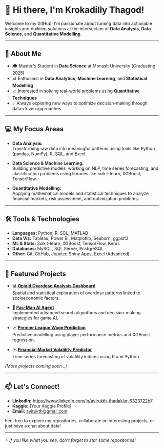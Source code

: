 # 👋 Hi there, I'm Krokadilly Thagod!

Welcome to my GitHub! I'm passionate about turning data into actionable insights and building solutions at the intersection of **Data Analysis**, **Data Science**, and **Quantitative Modelling**.

---

## 🚀 About Me
- 🎓 Master's Student in **Data Science** at Monash University (Graduating 2025)
- 📊 Enthusiast in **Data Analytics**, **Machine Learning**, and **Statistical Modelling**
- 📈 Interested in solving real-world problems using **Quantitative Techniques**
- 💡 Always exploring new ways to optimize decision-making through data-driven approaches

---

## 💻 My Focus Areas
- **Data Analysis:**  
  Transforming raw data into meaningful patterns using tools like Python (pandas, NumPy), R, SQL, and Excel.

- **Data Science & Machine Learning:**  
  Building predictive models, working on NLP, time series forecasting, and classification problems using libraries like scikit-learn, XGBoost, TensorFlow.

- **Quantitative Modelling:**  
  Applying mathematical models and statistical techniques to analyze financial markets, risk assessment, and optimization problems.

---

## 🛠️ Tools & Technologies
- **Languages:** Python, R, SQL, MATLAB  
- **Data Viz:** Tableau, Power BI, Matplotlib, Seaborn, ggplot2  
- **ML & Stats:** Scikit-learn, XGBoost, TensorFlow, Keras  
- **Databases:** MySQL, SQL Server, PostgreSQL  
- **Other:** Git, GitHub, Jupyter, Shiny Apps, Excel (Advanced)

---

## 📂 Featured Projects
- **📊 [Opioid Overdose Analysis Dashboard](#)**  
  Spatial and statistical exploration of overdose patterns linked to socioeconomic factors.

- **🤖 [Pac-Man AI Agent](#)**  
  Implemented advanced search algorithms and decision-making strategies for game AI.

- **📈 [Premier League Wage Prediction](#)**  
  Predictive modelling using player performance metrics and XGBoost regression.

- **📉 [Financial Market Volatility Predictor](#)**  
  Time series forecasting of volatility indices using R and Python.

*(More projects coming soon...)*

---

## 📫 Let's Connect!
- **LinkedIn:** https://www.linkedin.com/in/avirukth-thadaklur-6323722b7
- **Kaggle:** [Your Kaggle Profile]
- **Email:** avirukth@gmail.com

Feel free to explore my repositories, collaborate on interesting projects, or just have a chat about data!

---

⭐ *If you like what you see, don’t forget to star some repositories!*

